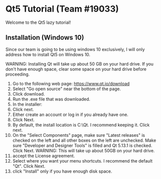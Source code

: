 # Qt5 Tutorial (Team #19033)

Welcome to the Qt5 lazy tutorial!

## Installation (Windows 10)
Since our team is going to be using windows 10 exclusively, I will only address how to install Qt5 on Windows 10.

WARNING: Installing Qt will take up about 50 GB on your hard drive. If you don't have enough space, clear some space on your hard drive before proceeding.

1. Go to the following web page: https://www.qt.io/download
1. Select "Go open source" near the bottom of the page.
1. Click download.
1. Run the .exe file that was downloaded.
1. In the installer:
  1. Click next.
  1. Either create an account or log in if you already have one.
  1. Click Next.
  1. By default, the install location is C:\Qt. I recommend keeping it. Click next.
  1. On the "Select Components" page, make sure "Latest releases" is checked on the left and all other boxes on the left are unchecked. Make sure "Developer and Designer Tools" is filled and Qt 5.13.1 is checked. Click Next. WARNING: This will take up about 50GB on your hard drive.
  1. accept the License agreement.
  1. Select where you want your menu shortcuts. I recommend the default "Qt". Click Next.
  1. click "Install" only if you have enough disk space.
